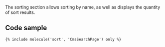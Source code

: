 The sorting section allows sorting by name, as well as displays the quantity of sort results.

## Code sample

```
{% include molecule('sort', 'CmsSearchPage') only %}
```
